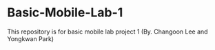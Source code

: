 # Basic-Mobile-Lab-1
This repository is for basic mobile lab project 1
(By. Changoon Lee and Yongkwan Park)
